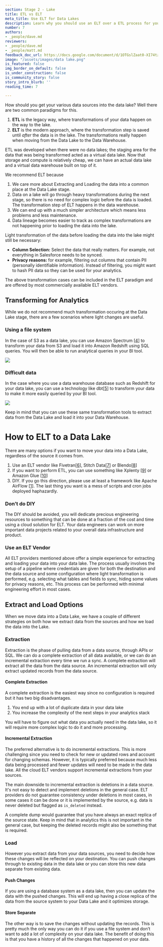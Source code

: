 ```yaml
---
section: Stage 2 - Lake
title: ETL vs ELT
meta_title: Use ELT for Data Lakes
description: Learn why you should use an ELT over a ETL process for your Data Lake
number: 7
authors:
- _people/dave.md
reviewers:
- _people/dave.md
- _people/matt.md
feedback_doc_url: https://docs.google.com/document/d/1OTGslZaat0-XI74tzWy6kVDyZ21-4kUVzRLqYH-1nQ4/edit?usp=sharing
image: "/assets/images/data lake.png"
is_featured: false
img_border_on_default: false
is_under_construction: false
is_community_story: false
story_intro_blurb: ''
reading_time: 7

---
```

How should you get your various data sources into the data lake? Well there are two common paradigms for this.

1. **ETL** is the legacy way, where transformations of your data happen on the way to the lake.
2. **ELT** is the modern approach, where the transformation step is saved until _after_ the data is in the lake. The transformations really happen when moving from the Data Lake to the Data Warehouse.

ETL was developed when there were no data lakes; the staging area for the data that was being transformed acted as a virtual data lake. Now that storage and compute is relatively cheap, we can have an actual data lake and a virtual data warehouse built on top of it.

We recommend ELT because

1. We care more about Extracting and Loading the data into a common place at the Data Lake stage.
2. Data on a lake will go through heavy transformations during the next stage, so there is no need for complex logic before the data is loaded. The transformation step of ELT happens in the data warehouse.
3. We can end up with a much simpler architecture which means less problems and less maintenance.
4. Data lineage becomes easier to track as complex transformations are not happening prior to loading the data into the lake.

Light transformation of the data before loading the data into the lake might still be necessary:

* **Column Selection:** Select the data that really matters. For example, not everything in Salesforce needs to be synced.
* **Privacy reasons:** for example, filtering out columns that contain PII (personally identifiable information). Instead of filtering, you might want to hash PII data so they can be used for your analytics.

The above transformation cases can be included in the ELT paradigm and are offered by most commercially available ELT vendors.

## Transforming for Analytics

While we do not recommend much transformation occuring at the Data Lake stage, there are a few scenarios where light changes are useful.

### Using a file system

In the case of S3 as a data lake, you can use Amazon Spectrum \[[4](https://docs.aws.amazon.com/redshift/latest/dg/c-getting-started-using-spectrum.html)\] to transform your data from S3 and load it into Amazon Redshift using SQL queries. You will then be able to run analytical queries in your BI tool.

![](https://lh4.googleusercontent.com/f7KfBJoglxNjJu_1FiuZ4jfW9ooQEAqP05ZanTvm8KRHkNjSL1324KTO87v2ukfRK-tvD7y63rYwdSUo2iA4-gFCiG4BHsdB1G1LWDXx93STa8iu5PgTZUpseStZB2LVbwWP18Cl)

### Difficult data

In the case where you use a data warehouse database such as Redshift for your data lake, you can use a technology like dbt\[[5](https://getdbt.com/)\] to transform your data to make it more easily queried by your BI tool.

![](https://lh4.googleusercontent.com/lN8Ds8IuGx4LwhtEsoGohpMYvcmUb13Moid_ZYACKsP91EW7ilSVUPSKIAK1b-2qHvqjse-dIYCIm0JoEO-lgE11oPSMv_XL-7kyoOWEy-ab3m3Lde7aWq7Bqifm3OBFKzdWCCIF)

Keep in mind that you can use these same transformation tools to extract data from the Data Lake and load it into your Data Warehouse.

# How to ELT to a Data Lake

There are many options if you want to move your data into a Data Lake, regardless of the source it comes from.

1. Use an ELT vendor like Fivetran\[[6](https://fivetran.com/)\], Stitch Data\[[7](https://stitchdata.com)\] or Blendo\[[8](https://www.blendo.co)\]
2. If you want to perform ETL, you can use something like Xplenty \[[9](https://www.xplenty.com/)\] or Amazon Glue \[[10](https://aws.amazon.com/glue/)\]
3. DIY. If you go this direction, please use at least a framework like Apache AirFlow \[[1](https://airflow.apache.org/)\]. The last thing you want is a mess of scripts and cron jobs deployed haphazardly.

### Don’t do DIY

The DIY should be avoided, you will dedicate precious engineering resources to something that can be done at a fraction of the cost and time using a cloud solution for ELT. Your data engineers can work on more important data projects related to your overall data infrastructure and product.

### Use an ELT Vendor

All ELT providers mentioned above offer a simple experience for extracting and loading your data into your data lake. The process usually involves the setup of a pipeline where credentials are given for both the destination and the data source and some configuration where light transformation is performed, e.g. selecting what tables and fields to sync, hiding some values for privacy reasons, etc. This process can be performed with minimal engineering effort in most cases.

## Extract and Load Options

When we move data into a Data Lake, we have a couple of different strategies on both how we extract data from the sources and how we load the data into the Lake.

### Extraction

Extraction is the phase of pulling data from a data source, through APIs or SQL. We can do a complete extraction of all data available, or we can do an incremental extraction every time we run a sync. A complete extraction will extract all the data from the data source. An incremental extraction will only extract updated records from the data source.

#### Complete Extraction

A complete extraction is the easiest way since no configuration is required but it has two big disadvantages.

1. You end up with a lot of duplicate data in your data lake
2. You increase the complexity of the next steps in your analytics stack

You will have to figure out what data you actually need in the data lake, so it will require more complex logic to do it and more processing.

#### Incremental Extraction

The preferred alternative is to do incremental extractions. This is more challenging since you need to check for new or updated rows and account for changing schemas. However, it is typically preferred because much less data being processed and fewer updates will need to be made in the data lake. All the cloud ELT vendors support incremental extractions from your sources.

The main downside to incremental extraction is deletions in a data source. It's not easy to detect and implement deletions in the general case. ELT providers do not guarantee consistency under deletions in most cases, in some cases it can be done or it is implemented by the source, e.g. data is never deleted but flagged as `is_deleted` instead.

A complete dump would guarantee that you have always an exact replica of the source state. Keep in mind that in analytics this is not important in the general case, but keeping the deleted records might also be something that is required.

### Load

However you extract data from your data sources, you need to decide how these changes will be reflected on your destination. You can push changes through to existing data in the data lake or you can store this new data separate from existing data.

#### Push Changes

If you are using a database system as a data lake, then you can update the data with the pushed changes. This will end up having a close replica of the data from the source system to your Data Lake and it optimizes storage.

#### Store Separate

The other way is to save the changes without updating the records. This is pretty much the only way you can do it if you use a file system and don’t want to add a lot of complexity on your data lake. The benefit of doing this is that you have a history of all the changes that happened on your data.